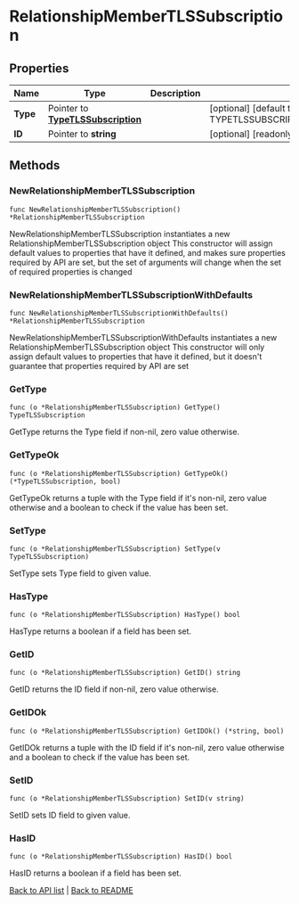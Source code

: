 # RelationshipMemberTLSSubscription

## Properties

Name | Type | Description | Notes
------------ | ------------- | ------------- | -------------
**Type** | Pointer to [**TypeTLSSubscription**](TypeTLSSubscription.md) |  | [optional] [default to TYPETLSSUBSCRIPTION_TLS_SUBSCRIPTION]
**ID** | Pointer to **string** |  | [optional] [readonly] 

## Methods

### NewRelationshipMemberTLSSubscription

`func NewRelationshipMemberTLSSubscription() *RelationshipMemberTLSSubscription`

NewRelationshipMemberTLSSubscription instantiates a new RelationshipMemberTLSSubscription object
This constructor will assign default values to properties that have it defined,
and makes sure properties required by API are set, but the set of arguments
will change when the set of required properties is changed

### NewRelationshipMemberTLSSubscriptionWithDefaults

`func NewRelationshipMemberTLSSubscriptionWithDefaults() *RelationshipMemberTLSSubscription`

NewRelationshipMemberTLSSubscriptionWithDefaults instantiates a new RelationshipMemberTLSSubscription object
This constructor will only assign default values to properties that have it defined,
but it doesn't guarantee that properties required by API are set

### GetType

`func (o *RelationshipMemberTLSSubscription) GetType() TypeTLSSubscription`

GetType returns the Type field if non-nil, zero value otherwise.

### GetTypeOk

`func (o *RelationshipMemberTLSSubscription) GetTypeOk() (*TypeTLSSubscription, bool)`

GetTypeOk returns a tuple with the Type field if it's non-nil, zero value otherwise
and a boolean to check if the value has been set.

### SetType

`func (o *RelationshipMemberTLSSubscription) SetType(v TypeTLSSubscription)`

SetType sets Type field to given value.

### HasType

`func (o *RelationshipMemberTLSSubscription) HasType() bool`

HasType returns a boolean if a field has been set.

### GetID

`func (o *RelationshipMemberTLSSubscription) GetID() string`

GetID returns the ID field if non-nil, zero value otherwise.

### GetIDOk

`func (o *RelationshipMemberTLSSubscription) GetIDOk() (*string, bool)`

GetIDOk returns a tuple with the ID field if it's non-nil, zero value otherwise
and a boolean to check if the value has been set.

### SetID

`func (o *RelationshipMemberTLSSubscription) SetID(v string)`

SetID sets ID field to given value.

### HasID

`func (o *RelationshipMemberTLSSubscription) HasID() bool`

HasID returns a boolean if a field has been set.


[Back to API list](../README.md#documentation-for-api-endpoints) | [Back to README](../README.md)
